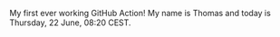 My first ever working GitHub Action!
My name is Thomas and today is Thursday, 22 June, 08:20 CEST. 
